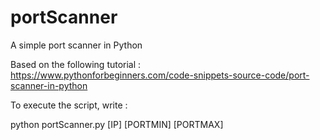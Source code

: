 # portScanner
A simple port scanner in Python

Based on the following tutorial :
https://www.pythonforbeginners.com/code-snippets-source-code/port-scanner-in-python

To execute the script, write : 


python portScanner.py [IP] [PORTMIN] [PORTMAX]
